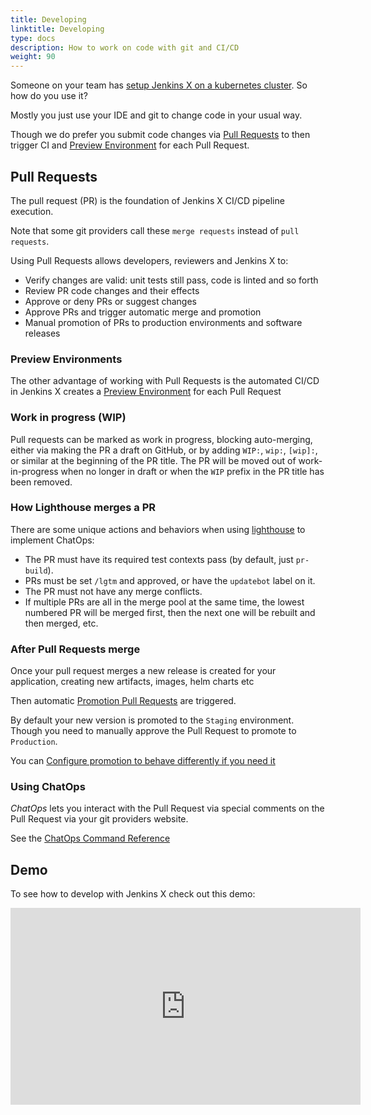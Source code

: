 ```yaml
---
title: Developing
linktitle: Developing
type: docs
description: How to work on code with git and CI/CD
weight: 90
---
```

    
Someone on your team has [setup Jenkins X on a kubernetes cluster](/v3/admin/). So how do you use it? 

Mostly you just use your IDE and git to change code in your usual way.

Though we do prefer you submit code changes via [Pull Requests](https://docs.github.com/en/github/collaborating-with-issues-and-pull-requests/about-pull-requests) to then trigger CI and [Preview Environment](/v3/develop/environments/preview/) for each Pull Request. 

## Pull Requests

The pull request (PR) is the foundation of Jenkins X CI/CD pipeline execution. 

Note that some git providers call these `merge requests` instead of `pull requests`.

Using Pull Requests allows developers, reviewers and Jenkins X to:

* Verify changes are valid: unit tests still pass, code is linted and so forth
* Review PR code changes and their effects
* Approve or deny PRs or suggest changes
* Approve PRs and trigger automatic merge and promotion
* Manual promotion of PRs to production environments and software releases

### Preview Environments

The other advantage of working with Pull Requests is the automated CI/CD in Jenkins X creates a [Preview Environment](/v3/develop/environments/preview/) for each Pull Request


### Work in progress (WIP)

Pull requests can be marked as work in progress, blocking auto-merging, either via making the PR a draft on GitHub, or by adding `WIP:`, `wip:`, `[wip]:`, or similar at the beginning of the PR title. 
The PR will be moved out of work-in-progress when no longer in draft or when the `WIP` prefix in the PR title has been removed.

### How Lighthouse merges a PR

There are some unique actions and behaviors when using [lighthouse](/v3/about/overview/#lighthouse) to implement ChatOps:

* The PR must have its required test contexts pass (by default, just `pr-build`).
* PRs must be set `/lgtm` and approved, or have the `updatebot` label on it.
* The PR must not have any merge conflicts.
* If multiple PRs are all in the merge pool at the same time, the lowest numbered PR will be merged first, then the next one will be rebuilt and then merged, etc.
       

### After Pull Requests merge

Once your pull request merges a new release is created for your application, creating new artifacts, images, helm charts etc

Then automatic [Promotion Pull Requests](/v3/develop/environments/promotion/) are triggered.

By default your new version is promoted to the `Staging` environment. Though you need to manually approve the Pull Request to promote to `Production`.

You can [Configure promotion to behave differently if you need it](/v3/develop/environments/config/)


### Using ChatOps

_ChatOps_ lets you interact with the Pull Request via special comments on the Pull Request via your git providers website.

See the [ChatOps Command Reference](/v3/develop/reference/chatops/)


## Demo

To see how to develop with Jenkins X check out this demo:

<iframe width="560" height="315" src="https://www.youtube.com/embed/4wqwulEzseM?t=279s" title="Demo of developing with Jenkins X" frameborder="0" allow="accelerometer; autoplay; clipboard-write; encrypted-media; gyroscope; picture-in-picture" allowfullscreen></iframe>


